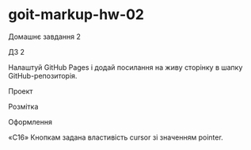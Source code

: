 # goit-markup-hw-02

Домашнє завдання 2

ДЗ 2

<!-- Створи репозиторій goit-markup-hw-02. -->
<!-- Склонуй створений репозиторій і скопіюй в нього файли попередньої роботи. -->
<!-- Виконай розмітку і оформлення макета сторінки домашнього завдання #2. -->
<!-- Для оптимізації зображень використовуй сервіс squoosh. -->

Налаштуй GitHub Pages і додай посилання на живу сторінку в шапку GitHub-репозиторія.

<!-- Критерії приймання роботи наставником -->

Проект

<!-- «A1» У корені проекту є папка images з зображеннями. -->

<!-- «A2» У корені проекту є папка css з файлами стилів. -->

<!-- «A3» Всі стилі написані в одному файлі styles.css, який знаходиться в папці css. -->

<!-- «A4» У назвах файлів відсутні великі літери, пробіли і трансліт, тільки літери і слова англійської мови. -->

<!-- «A5» Вихідний код відформатований за допомогою Prettier. -->

<!-- «A6» Всі зображення та текстовий контент взяті з макета. -->

<!-- «A7» Всі растрові зображення оптимізовані, використовуючи squoosh. -->

<!-- «A8» Код написаний з дотриманням настанови." -->

Розмітка

<!-- «B1» Розмітка сторінки Портфоліо набрана у файлі portfolio.html. -->

<!-- «B2» Виконана HTML-розмітка всіх елементів макета. -->

<!-- «B3» Теги використані відповідно до їх семантичного змісту. -->

<!-- «B4» HTML проходить перевірку валідатором без помилок. -->

<!-- «B5» Імена класів описові та зрозумілі іншому розробнику. -->

<!-- «B6» Імена класів не містять великих літер, пробілів, трансліту і назв тегів, тільки літери і слова англійської мови. Якщо ім'я класу складається з декількох слів, вони розділяються дефісом. -->

<!-- «B7» Атрибут href навігаційних посилань Студія і Портфоліо містить відносний шлях до HTML-файлів цих сторінок. Під час натискання на посилання відбувається перехід на відповідну сторінку у поточній вкладці браузера. -->

<!-- «B8» У тегів <img> вказані атрибути розмірів, як мінімум width. -->

<!-- «B9» Зображення експортовані з макета у форматі jpg. -->

<!-- «B10» Групи однотипних елементів зібрані у списки <ul>. -->

<!-- «B11» Фільтр на сторінці Портфоліо виконаний списком кнопок, кожній з яких заданий атрибут type="button". -->

<!-- «B12» Розмітка хедера і футера однакова на всіх сторінках. -->

<!-- «B13» Всі необхідні шрифти за макетом та їх варіації (вага і накреслення) підключені з сервісу Google Fonts одним посиланням. Необхідна вагу для Raleway – 700, а для Roboto – 400, 500, 700 і 900. -->

<!-- «B14» Всередині розмітки кнопок відсутні додаткові елементи, наприклад спани або посилання. -->

Оформлення

<!-- «C1» Відсутні глобальні стилі елементів, крім <body>. -->

<!-- «C2» Для оформлення використовуються селектори класу. -->

<!-- «C3» В стилях відсутній !important. -->

<!-- «C4» Інтерактивні елементи (кнопки і посилання), при наведенні мишкою або фокусі з клавіатури, мають активний стан, вказаний в макеті (зміна кольору). -->

<!-- «С5» Текст контактів в хедері і футері змінює колір при ховері і фокусі. -->

<!-- «C6» Для зберігання палітри кольорів макета (текст, фон, виділення) використовуються CSS-змінні. -->

<!-- «С7» Для елемента <body> задана властивість font-family з домінантним шрифтом на макеті Roboto. -->

<!-- «С8» Вказані альтернативні варіанти шрифту і тип сімейства (без зарубок) в кінці переліку font-family в елемента <body>. -->

<!-- «С9» Сімейство шрифтів Roboto явно задане тільки для елемента <body>, інші елементи наслідують його. -->

<!-- «С10» Для елемента <body> задана властивість color з кольором тексту, домінантним на макеті. Решта тексту наслідує або перекриває це значення. -->

<!-- «С11» Розмір шрифту (властивість font-size) всіх текстових елементів точно відповідає значенням з макета. -->

<!-- «С12» Висота рядка (властивість line-height) всіх текстових елементів точно відповідає значенням з макета і задана як множник, а не в px. -->

<!-- «С13» Колір (властивість color) всіх текстових елементів точно відповідає значенням з макета. -->

<!-- «С14» Вага шрифту (властивість font-weight) всіх текстових елементів точно відповідає значенням з макета. -->

<!-- «С15» Вага шрифту (властивість font-weight) явно вказана тільки, якщо значення в макеті відрізняється від стандартного для цього елемента в браузері. -->

«С16» Кнопкам задана властивість cursor зі значенням pointer.

<!-- «С17» У стилях не повторюються значення властивостей, які задані браузером за замовчуванням. Наприклад, посиланням не потрібно вказувати cursor: pointer, а абзацам font-style: normal або font-weight: 400. -->
